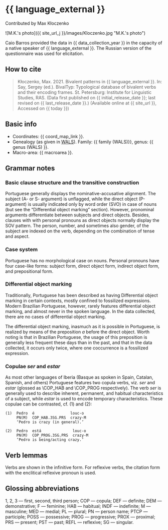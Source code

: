 # {{ language_external }}
Contributed by Max Kłoczenko

![M.K.'s photo]({{ site_url_j }}/images/Kloczenko.jpg "M.K.'s photo")

Caio Barros provided the data in {{ data_collection_year }} in the capacity of a native speaker of {{ language_external }}. The Russian version of the questionnaire was used for elicitation. 

## How to cite
> Kłoczenko, Max. 2021. Bivalent patterns in {{ language_external }}. 
> In: Say, Sergey (ed.). BivalTyp: 
> Typological database of bivalent verbs and their encoding frames. 
> St. Petersburg: Institute for Linguistic Studies, RAS. 
> (Data first published on {{ initial_release_date }}; last revised on {{ last_release_date }}.) 
> (Available online at {{ site_url }}, Accessed on {{ today }})

## Basic info
- Coordinates: {{ coord_map_link }}.
- Genealogy (as given in [WALS](https://wals.info/)). Family: {{ family (WALS)}}, genus: {{ genus (WALS) }}.
- Macro-area: {{ macroarea }}. 

## Grammar notes

### Basic clause structure and the transitive construction

Portuguese generally displays the nominative-accusative alignment. The subject (A- or S- argument) is unflagged, while the direct object (P-argument) is usually indicated only by word order (SVO) in case of nouns (but see the “Differential object marking” section). However, pronominal arguments differentiate between subjects and direct objects. Besides, clauses with with personal pronouns as direct objects normally display the SOV pattern. The person, number, and sometimes also gender, of the subject are indexed on the verb, depending on the combination of tense and aspect.

### Case system

Portuguese has no morphological case on nouns. Personal pronouns have four case-like forms: subject form, direct object form, indirect object form, and prepositional form.

### Differential object marking

Traditionally, Portuguese has been described as having Differential object marking in certain contexts, mostly confined to fossilized expressions. Modern Brazilian Portuguese, however, rarely features differential object marking, and almost never in the spoken language. In the data collected, there are no cases of differential object marking.

The differential object marking, inasmuch as it is possible in Portuguese, is realized by means of the preposition *a* before the direct object. Worth noting is that in Brazilian Portuguese, the usage of this preposition is generally less frequent these days than in the past, and that in the data collected, it occurs only twice, where one coccurrence is a fossilized expression.

### Copulae *ser* and *estar*

As most other languages of Iberia (Basque as spoken in Spain, Catalan, Spanish, and others) Portuguese features two copula verbs, viz. *ser* and *estar* (glossed as \COP_HAB and \COP_PROG respectively). The verb *ser* is generally used to describe inherent, permanent, and habitual characteristics of a subject, while *estar* is used to encode temporary characteristics. These copulae can be contrasted, cf. (1) and (2):

```
(1)	 Pedro  é                louc-o
	 PN(M)  COP_HAB.3SG.PRS  crazy-M
	 ‘Pedro is crazy (in general).’

(2)	 Pedro  está              louc-o
	 PN(M)  COP_PROG.3SG.PRS  crazy-M
	 ‘Pedro is being/acting crazy.’

```

## Verb lemmas

Verbs are shown in the infinitive form. For reflexive verbs, the citation form with the enclitical reflexive pronoun is used.

## Glossing abbreviations

1, 2, 3 — first, second, third person; COP — copula; DEF — definite; DEM — demonstrative; F — feminine; HAB — habitual; INDF — indefinite; M — masculine; MED — medial; PL — plural; PN — person name; PTCP — participle; POSS — possessive; PROG — progressive; PROX — proximal; PRS — present; PST — past; REFL — reflexive; SG — singular.
